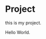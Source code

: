 # Project
this is my project.

<!DOCTYPE html>
<html>
<head>
	<title>my project</title>
</head>
<body>
 Hello World.
</body>
</html>
